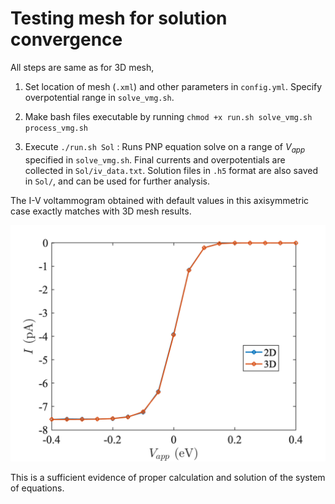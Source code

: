 # Testing mesh for solution convergence

All steps are same as for 3D mesh,

1. Set location of mesh (`.xml`) and other parameters in `config.yml`. Specify overpotential range in `solve_vmg.sh`.

2. Make bash files executable by running `chmod +x run.sh solve_vmg.sh process_vmg.sh`
3. Execute `./run.sh Sol` : Runs PNP equation solve on a range of $`V_{app}`$ specified in `solve_vmg.sh`. Final currents and overpotentials are collected in `Sol/iv_data.txt`. Solution files in `.h5` format are also saved in `Sol/`, and can be used for further analysis. 

The I-V voltammogram obtained with default values in this axisymmetric case exactly matches with 3D mesh results. 

<img src="../../img/iv_2D.png" alt="iv" width="800">

This is a sufficient evidence of proper calculation and solution of the system of equations. 
